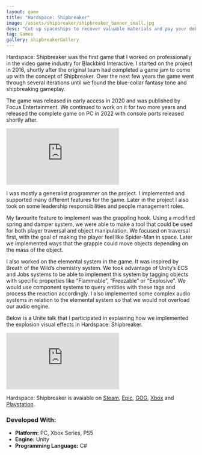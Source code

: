 ```yaml
---
layout: game
title: "Hardspace: Shipbreaker"
image: /assets/shipbreaker/shipbreaker_banner_small.jpg
desc: "Cut up spaceships to recover valuable materials and pay your debt to LYNX Corp!"
tag: Games
gallery: shipbreakerGallery
---
```


Hardspace: Shipbreaker was the first game that I worked on professionally in the video game industry for Blackbird Interactive. I started on the project in 2016, shortly after the original team had completed a game jam to come up with the concept of Shipbreaker. Over the next few years the game went through several iterations until we found the blue-collar fantasy tone and shipbreaking gameplay.

The game was released in early access in 2020 and was published by Focus Entertainment. We continued to work on it for two more years and released the complete game on PC in 2022 with console ports released shortly after.

<div class="video">
	<iframe src="https://www.youtube.com/embed/4NkAkbwiO8g?si=QyjrN909R2MVDUcH" frameborder="0" allowfullscreen="1"></iframe>
</div>

I was mostly a generalist programmer on the project. I implemented and supported many different features for the game. Later in the project I also took on some leadership responsibilities and people management roles.

My favourite feature to implement was the grappling hook. Using a modified spring and damper system, we were able to make a tool that could be used for both player traversal and object manipulation. We focused on traversal first, with the goal of making the player feel like Spider-Man in space. Later we implemented ways that the grapple could move objects depending on the mass of the object.

I also worked on the elemental system in the game. It was inspired by Breath of the Wild’s chemistry system. We took advantage of Unity’s ECS and Jobs systems to be able to implement this system by tagging objects with specific properties like “Flammable”, “Freezable” or “Explosive”. We would use component systems to query entities with these tags and process the reaction accordingly. I also implemented some complex audio systems in relation to the elemental system so that we would not overload our audio engine.

Below is a Unite talk that I participated in explaining how we implemented the explosion visual effects in Hardspace: Shipbreaker. 

<div class="video">
	<iframe src="https://www.youtube.com/embed/VWjn3MQHWC8?si=alHGXUt81Lj4Eu-7" frameborder="0" allowfullscreen="1"></iframe>
</div>

Hardspace: Shipbreaker is avaiable on <a href="https://store.steampowered.com/app/1161580/Hardspace_Shipbreaker/">Steam</a>, <a href="https://store.epicgames.com/en-US/p/hardspace-shipbreaker">Epic</a>, <a href="https://www.gog.com/en/game/hardspace_shipbreaker">GOG</a>, <a href="https://www.xbox.com/en-US/games/store/hardspace-shipbreaker/9ND8C4314ZZG">Xbox</a> and <a href="https://store.playstation.com/en-us/product/UP4133-PPSA07301_00-HARDSPACESHIPBRK">Playstation</a>.

### Developed With:
* __Platform:__ PC, Xbox Series, PS5
* __Engine:__ Unity
* __Programming Language:__ C#